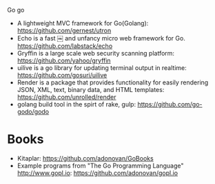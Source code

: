 Go go

- A lightweight MVC framework for Go(Golang): <https://github.com/gernest/utron>
- Echo is a fast ￼ and unfancy micro web framework for Go. <https://github.com/labstack/echo>
- Gryffin is a large scale web security scanning platform: <https://github.com/yahoo/gryffin>
- uilive is a go library for updating terminal output in realtime: <https://github.com/gosuri/uilive>
- Render is a package that provides functionality for easily rendering JSON, XML, text, binary data, and HTML templates: <https://github.com/unrolled/render>
- golang build tool in the spirt of rake, gulp: <https://github.com/go-godo/godo>

# Books
- Kitaplar: <https://github.com/adonovan/GoBooks>
- Example programs from "The Go Programming Language" <http://www.gopl.io>: <https://github.com/adonovan/gopl.io>
